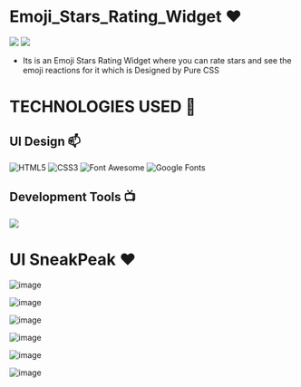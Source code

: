 # Emoji_Stars_Rating_Widget ❤️

![](https://img.shields.io/github/languages/count/gowthamrajk/Emoji_Stars_Rating_Widget)   ![](https://img.shields.io/github/languages/top/gowthamrajk/Emoji_Stars_Rating_Widget)

- Its is an Emoji Stars Rating Widget where you can rate stars and see the emoji reactions for it which is Designed by Pure CSS

# TECHNOLOGIES USED 📌

## UI Design 📫

![HTML5](https://img.shields.io/static/v1?style=for-the-badge&message=HTML5&color=E34F26&logo=HTML5&logoColor=FFFFFF&label=)
![CSS3](https://img.shields.io/static/v1?style=for-the-badge&message=CSS3&color=1572B6&logo=CSS3&logoColor=FFFFFF&label=)
![Font Awesome](https://img.shields.io/static/v1?style=for-the-badge&message=Font+Awesome&color=339AF0&logo=Font+Awesome&logoColor=FFFFFF&label=)
![Google Fonts](https://img.shields.io/static/v1?style=for-the-badge&message=Google+Fonts&color=4285F4&logo=Google+Fonts&logoColor=FFFFFF&label=)

## Development Tools 📺

![](https://img.shields.io/static/v1?style=for-the-badge&message=Sublime+Text&color=222222&logo=Sublime+Text&logoColor=FF9800&label=)

# UI SneakPeak ❤️ 

![image](https://user-images.githubusercontent.com/43011442/127988885-5760efde-c775-42d9-a78e-55d90fe9742f.png)

![image](https://user-images.githubusercontent.com/43011442/127989556-09ce2dd6-d49b-4d34-83fb-568d8d857695.png)

![image](https://user-images.githubusercontent.com/43011442/127989046-6b3581cf-75ec-427a-8f5e-2b108b68c59d.png)

![image](https://user-images.githubusercontent.com/43011442/127989109-09f6b8cc-7650-4b92-922c-b6b79371a85a.png)

![image](https://user-images.githubusercontent.com/43011442/127989195-7f89d216-ab9b-4b1a-9b1c-565ca619f8ec.png)

![image](https://user-images.githubusercontent.com/43011442/127989259-bf783076-73cb-4838-8512-b52ea67fc246.png)

<br>
